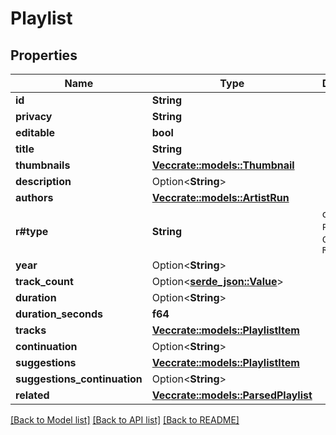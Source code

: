# Playlist

## Properties

Name | Type | Description | Notes
------------ | ------------- | ------------- | -------------
**id** | **String** |  | 
**privacy** | **String** |  | 
**editable** | **bool** |  | 
**title** | **String** |  | 
**thumbnails** | [**Vec<crate::models::Thumbnail>**](Thumbnail.md) |  | 
**description** | Option<**String**> |  | 
**authors** | [**Vec<crate::models::ArtistRun>**](ArtistRun.md) |  | 
**r#type** | **String** | can be `Playlist`, `Chart` or `Radio` | 
**year** | Option<**String**> |  | 
**track_count** | Option<[**serde_json::Value**](.md)> |  | 
**duration** | Option<**String**> |  | 
**duration_seconds** | **f64** |  | 
**tracks** | [**Vec<crate::models::PlaylistItem>**](PlaylistItem.md) |  | 
**continuation** | Option<**String**> |  | 
**suggestions** | [**Vec<crate::models::PlaylistItem>**](PlaylistItem.md) |  | 
**suggestions_continuation** | Option<**String**> |  | 
**related** | [**Vec<crate::models::ParsedPlaylist>**](ParsedPlaylist.md) |  | 

[[Back to Model list]](../README.md#documentation-for-models) [[Back to API list]](../README.md#documentation-for-api-endpoints) [[Back to README]](../README.md)


